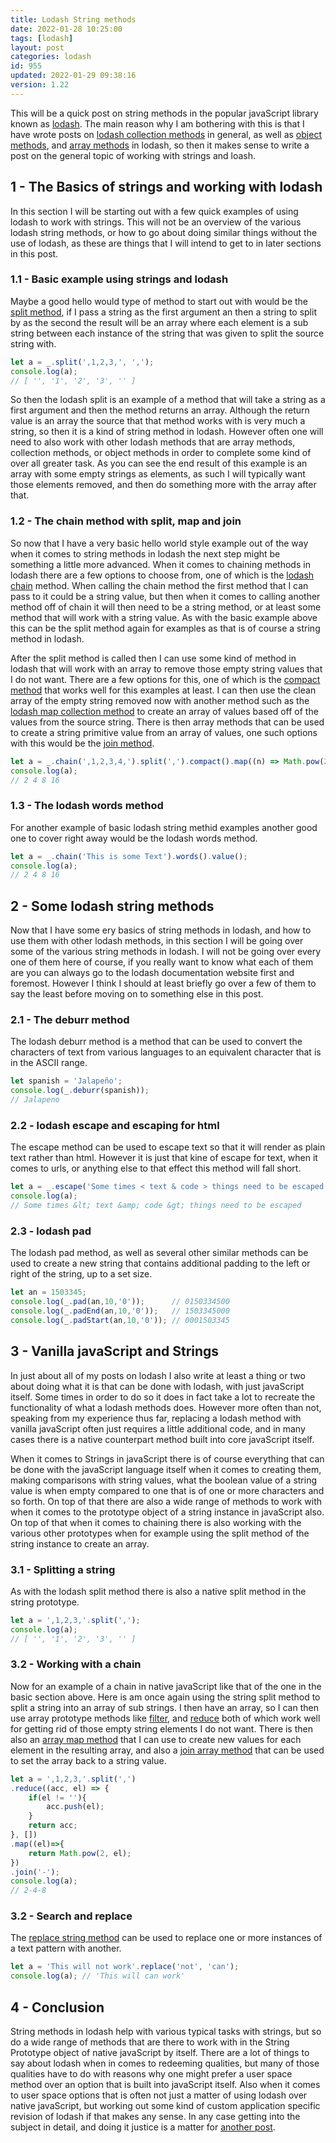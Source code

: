 ```yaml
---
title: Lodash String methods
date: 2022-01-28 10:25:00
tags: [lodash]
layout: post
categories: lodash
id: 955
updated: 2022-01-29 09:38:16
version: 1.22
---
```


This will be a quick post on string methods in the popular javaScript library known as [lodash](https://lodash.com/docs/4.17.15). The main reason why I am bothering with this is that I have wrote posts on [lodash collection methods](/2022/01/14/lodash_collection) in general, as well as [object methods](/2019/02/13/lodash_object/), and [array methods](/2019/02/14/lodash_array/) in lodash, so then it makes sense to write a post on the general topic of working with strings and loash.

<!-- more -->

## 1 - The Basics of strings and working with lodash

In this section I will be starting out with a few quick examples of using lodash to work with strings. This will not be an overview of the various lodash string methods, or how to go about doing similar things without the use of lodash, as these are things that I will intend to get to in later sections in this post.

### 1.1 - Basic example using strings and lodash

Maybe a good hello would type of method to start out with would be the [split method](/2018/12/03/lodash_split/), if I pass a string as the first argument an then a string to split by as the second the result will be an array where each element is a sub string between each instance of the string that was given to split the source string with.

```js
let a = _.split(',1,2,3,', ',');
console.log(a);
// [ '', '1', '2', '3', '' ]
```

So then the lodash split is an example of a method that will take a string as a first argument and then the method returns an array. Although the return value is an array the source that that method works with is very much a string, so then it is a kind of string method in lodash. However often one will need to also work with other lodash methods that are array methods, collection methods, or object methods in order to complete some kind of over all greater task. As you can see the end result of this example is an array with some empty strings as elements, as such I will typically want those elements removed, and then do something more with the array after that.

### 1.2 - The chain method with split, map and join

So now that I have a very basic hello world style example out of the way when it comes to string methods in lodash the next step might be something a little more advanced. When it comes to chaining methods in lodash there are a few options to choose from, one of which is the [lodash chain](/2018/11/11/lodash_chain/) method. When calling the chain method the first method that I can pass to it could be a string value, but then when it comes to calling another method off of chain it will then need to be a string method, or at least some method that will work with a string value. As with the basic example above this can be the split method again for examples as that is of course a string method in lodash.

After the split method is called then I can use some kind of method in lodash that will work with an array to remove those empty string values that I do not want. There are a few options for this, one of which is the [compact method](/2018/08/09/lodash_compact/) that works well for this examples at least. I can then use the clean array of the empty string removed now with another method such as the [lodash map collection method](/2018/02/02/lodash_map/) to create an array of values based off of the values from the source string. There is then array methods that can be used to create a string primitive value from an array of values, one such options with this would be the [join method](/2018/08/11/lodash_join/).

```js
let a = _.chain(',1,2,3,4,').split(',').compact().map((n) => Math.pow(2, n) ).join(' ').value();
console.log(a);
// 2 4 8 16
```

### 1.3 - The lodash words method

For another example of basic lodash string methid examples another good one to cover right away would be the lodash words method.

```js
let a = _.chain('This is some Text').words().value();
console.log(a);
// 2 4 8 16
```

## 2 - Some lodash string methods

Now that I have some ery basics of string methods in lodash, and how to use them with other lodash methods, in this section I will be going over some of the various string methods in lodash. I will not be going over every one of them here of course, if you really want to know what each of them are you can always go to the lodash documentation website first and foremost. However I think I should at least briefly go over a few of them to say the least before moving on to something else in this post.

### 2.1 - The deburr method

The lodash deburr method is a method that can be used to convert the characters of text from various languages to an equivalent character that is in the ASCII range.

```js
let spanish = 'Jalapeño';
console.log(_.deburr(spanish));
// Jalapeno
```

### 2.2 - lodash escape and escaping for html

The escape method can be used to escape text so that it will render as plain text rather than html. However it is just that kine of escape for text, when it comes to urls, or anything else to that effect this method will fall short.

```js
let a = _.escape('Some times < text & code > things need to be escaped');
console.log(a);
// Some times &lt; text &amp; code &gt; things need to be escaped
```

### 2.3 - lodash pad

The lodash pad method, as well as several other similar methods can be used to create a new string that contains additional padding to the left or right of the string, up to a set size.

```js
let an = 1503345; 
console.log(_.pad(an,10,'0'));      // 0150334500
console.log(_.padEnd(an,10,'0'));   // 1503345000
console.log(_.padStart(an,10,'0')); // 0001503345
```

## 3 - Vanilla javaScript and Strings

In just about all of my posts on lodash I also write at least a thing or two about doing what it is that can be done with lodash, with just javaScript itself. Some times in order to do so it does in fact take a lot to recreate the functionality of what a lodash methods does. However more often than not, speaking from my experience thus far, replacing a lodash method with vanilla javaScript often just requires a little additional code, and in many cases there is a native counterpart method built into core javaScript itself.

When it comes to Strings in javaScript there is of course everything that can be done with the javaScript language itself when it comes to creating them, making comparisons with string values, what the boolean value of a string value is when empty compared to one that is of one or more characters and so forth. On top of that there are also a wide range of methods to work with when it comes to the prototype object of a string instance in javaScript also. On top of that when it comes to chaining there is also working with the various other prototypes when for example using the split method of the string instance to create an array.

### 3.1 - Splitting a string

As with the lodash split method there is also a native split method in the string prototype.

```js
let a = ',1,2,3,'.split(',');
console.log(a);
// [ '', '1', '2', '3', '' ]
```

### 3.2 - Working with a chain

Now for an example of a chain in native javaScript like that of the one in the basic section above. Here is am once again using the string split method to split a string into an array of sub strings. I then have an array, so I can then use array prototype methods like [filter](/2020/10/03/js-array-filter/), and [reduce](/2021/07/13/js-array-reduce/) both of which work well for getting rid of those empty string elements I do not want. There is then also an [array map method](/2020/06/16/js-array-map/) that I can use to create new values for each element in the resulting array, and also a [join array method](/2020/03/09/js-array-join/) that can be used to set the array back to a string value.

```js
let a = ',1,2,3,'.split(',')
.reduce((acc, el) => {
    if(el != ''){
        acc.push(el);
    }
    return acc;
}, [])
.map((el)=>{
    return Math.pow(2, el);
})
.join('-');
console.log(a);
// 2-4-8
```

### 3.2 - Search and replace

The [replace string method](/2019/04/08/js-string-replace/) can be used to replace one or more instances of a text pattern with another.

```js
let a = 'This will not work'.replace('not', 'can');
console.log(a); // 'This will can work'
```

## 4 - Conclusion

String methods in lodash help with various typical tasks with strings, but so do a wide range of methods that are there to work with in the String Prototype object of native javaScript by itself. There are a lot of things to say about lodash when in comes to redeeming qualities, but many of those qualities have to do with reasons why one might prefer a user space method over an option that is built into javaScript itself. Also when it comes to user space options that is often not just a matter of using lodash over native javaScript, but working out some kind of custom application specific revision of lodash if that makes any sense. In any case getting into the subject in detail, and doing it justice is a matter for [another post](/categories/lodash/).

